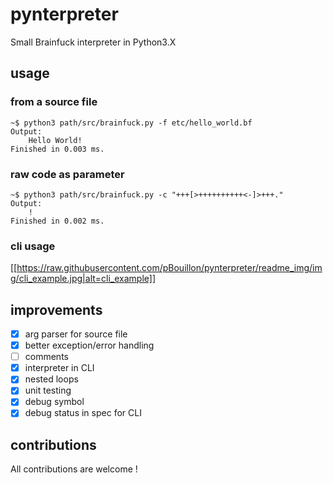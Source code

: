 # pynterpreter
Small Brainfuck interpreter in Python3.X

## usage
### from a source file
```shell
~$ python3 path/src/brainfuck.py -f etc/hello_world.bf
Output:
    Hello World!
Finished in 0.003 ms.
```

### raw code as parameter
```shell
~$ python3 path/src/brainfuck.py -c "+++[>++++++++++<-]>+++."
Output:
    !
Finished in 0.002 ms.
```

### cli usage
[[https://raw.githubusercontent.com/pBouillon/pynterpreter/readme_img/img/cli_example.jpg|alt=cli_example]]

## improvements
- [x] arg parser for source file
- [x] better exception/error handling
- [ ] comments
- [x] interpreter in CLI
- [x] nested loops
- [x] unit testing
- [x] debug symbol
- [x] debug status in spec for CLI

## contributions
All contributions are welcome !
